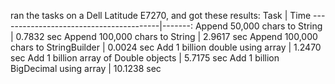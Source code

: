  ran the tasks on a Dell Latitude E7270, and got these results: Task | Time ----------------------------------------|-------: Append 50,000 chars to String | 0.7832 sec Append 100,000 chars to String | 2.9617 sec Append 100,000 chars to StringBuilder | 0.0024 sec Add 1 billion double using array | 1.2470 sec Add 1 billion array of Double objects | 5.7175 sec Add 1 billion BigDecimal using array | 10.1238 sec

